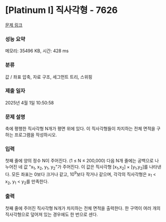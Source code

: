 # [Platinum I] 직사각형 - 7626 

[문제 링크](https://www.acmicpc.net/problem/7626) 

### 성능 요약

메모리: 35496 KB, 시간: 428 ms

### 분류

값 / 좌표 압축, 자료 구조, 세그먼트 트리, 스위핑

### 제출 일자

2025년 4월 1일 10:50:58

### 문제 설명

<p>축에 평행한 직사각형 N개가 평면 위에 있다. 이 직사각형들이 차지하는 전체 면적을 구하는 프로그램을 작성하시오.</p>

### 입력 

 <p>첫째 줄에 양의 정수 N이 주어진다. (1 ≤ N ≤ 200,000) 다음 N개 줄에는 공백으로 나누어진 네 값 "x<sub>1</sub>, x<sub>2</sub>, y<sub>1</sub>, y<sub>2</sub>"가 주어진다. 이 값은 직사각형 [x<sub>1</sub>,x<sub>2</sub>] × [y<sub>1</sub>,y<sub>2</sub>]를 나타낸다. 모든 좌표는 0보다 크거나 같고, 10<sup>9</sup>보다 작거나 같으며, 각각의 직사각형은 x<sub>1</sub> < x<sub>2</sub>, y<sub>1</sub> < y<sub>2</sub>를 만족한다.</p>

### 출력 

 <p>첫째 줄에 주어진 직사각형 N개가 차지하는 전체 면적을 출력한다. 한 구역이 여러 개의 직사각형으로 덮어져 있는 경우에도 한 번으로 센다.</p>

